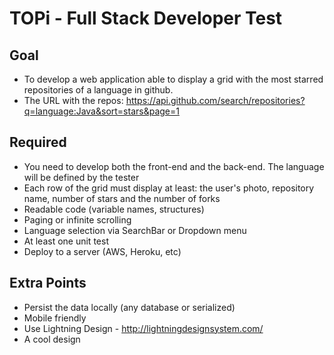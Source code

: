 # TOPi - Full Stack Developer Test

## Goal
- To develop a web application able to display a grid with the most starred repositories of a language in github. 
- The URL with the repos: https://api.github.com/search/repositories?q=language:Java&sort=stars&page=1

## Required
- You need to develop both the front-end and the back-end. The language will be defined by the tester
- Each row of the grid must display at least: the user's photo, repository name, number of stars and the number of forks
- Readable code (variable names, structures)
- Paging or infinite scrolling
- Language selection via SearchBar or Dropdown menu
- At least one unit test
- Deploy to a server (AWS, Heroku, etc)

## Extra Points
- Persist the data locally (any database or serialized)
- Mobile friendly
- Use Lightning Design - http://lightningdesignsystem.com/
- A cool design
